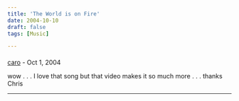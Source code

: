 ```yaml
---
title: 'The World is on Fire'
date: 2004-10-10
draft: false
tags: [Music]

---
```



#### 
[caro](http://www.cmd-blessing.blogspot.com "deane_caroline@hotmail.com") - <time datetime="2004-10-11 17:00:29">Oct 1, 2004</time>

wow . . . I love that song but that video makes it so much more . . . thanks Chris
<hr />
